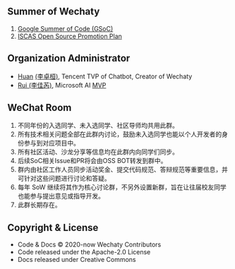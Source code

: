 ## Summer of Wechaty

1. [Google Summer of Code (GSoC)](gsoc/)
1. [ISCAS Open Source Promotion Plan](ospp/)

## Organization Administrator

- [Huan](https://github.com/huan) [(李卓桓)](http://linkedin.com/in/zixia), Tencent TVP of Chatbot, Creator of Wechaty
- [Rui (李佳芮)](https://pre-angel.com/peoples/jiarui-li/), Microsoft AI [MVP](https://mvp.microsoft.com/en-us/PublicProfile/5003226)

## WeChat Room

1. 不同年份的入选同学、未入选同学、社区导师均共用此群。
1. 所有技术相关问题全部在此群内讨论，鼓励未入选同学也能以个人开发者的身份参与到对应项目中。
1. 所有社区活动、沙龙分享等信息均在此群内向同学们同步。
1. 后续SoC相关Issue和PR将会由OSS BOT转发到群中。
1. 群内由社区工作人员同步活动奖金、提交代码规范、答辩规范等重要信息，并可针对这些问题进行讨论和答疑。
1. 每年 SoW 继续将其作为核心讨论群，不另外设置新群，旨在让往届校友同学也能参与提出意见或指导开发。
1. 此群长期存在。

## Copyright & License

- Code & Docs © 2020-now Wechaty Contributors
- Code released under the Apache-2.0 License
- Docs released under Creative Commons
